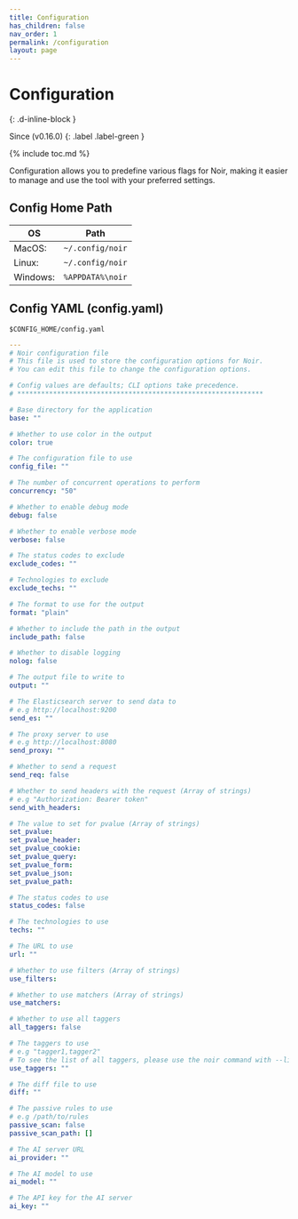 ```yaml
---
title: Configuration
has_children: false
nav_order: 1
permalink: /configuration
layout: page
---
```


# Configuration
{: .d-inline-block }

Since (v0.16.0) 
{: .label .label-green }

{% include toc.md %}

Configuration allows you to predefine various flags for Noir, making it easier to manage and use the tool with your preferred settings.

## Config Home Path

| OS | Path |
|---|---|
| MacOS: | `~/.config/noir` |
| Linux: | `~/.config/noir` |
| Windows: | `%APPDATA%\noir` |

## Config YAML (config.yaml)

`$CONFIG_HOME/config.yaml` 

```yaml
---
# Noir configuration file
# This file is used to store the configuration options for Noir.
# You can edit this file to change the configuration options.

# Config values are defaults; CLI options take precedence.
# **************************************************************

# Base directory for the application
base: ""

# Whether to use color in the output
color: true

# The configuration file to use
config_file: ""

# The number of concurrent operations to perform
concurrency: "50"

# Whether to enable debug mode
debug: false

# Whether to enable verbose mode
verbose: false

# The status codes to exclude
exclude_codes: ""

# Technologies to exclude
exclude_techs: ""

# The format to use for the output
format: "plain"

# Whether to include the path in the output
include_path: false

# Whether to disable logging
nolog: false

# The output file to write to
output: ""

# The Elasticsearch server to send data to
# e.g http://localhost:9200
send_es: ""

# The proxy server to use
# e.g http://localhost:8080
send_proxy: ""

# Whether to send a request
send_req: false

# Whether to send headers with the request (Array of strings)
# e.g "Authorization: Bearer token"
send_with_headers:

# The value to set for pvalue (Array of strings)
set_pvalue:
set_pvalue_header:
set_pvalue_cookie:
set_pvalue_query:
set_pvalue_form:
set_pvalue_json:
set_pvalue_path:

# The status codes to use
status_codes: false

# The technologies to use
techs: ""

# The URL to use
url: ""

# Whether to use filters (Array of strings)
use_filters:

# Whether to use matchers (Array of strings)
use_matchers:

# Whether to use all taggers
all_taggers: false

# The taggers to use
# e.g "tagger1,tagger2"
# To see the list of all taggers, please use the noir command with --list-taggers
use_taggers: ""

# The diff file to use
diff: ""

# The passive rules to use
# e.g /path/to/rules
passive_scan: false
passive_scan_path: []

# The AI server URL
ai_provider: ""

# The AI model to use
ai_model: ""

# The API key for the AI server
ai_key: ""
````